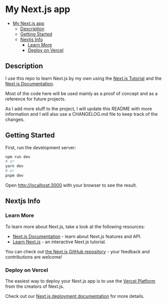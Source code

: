 # My Next.js app

- [My Next.js app](#my-nextjs-app)
  - [Description](#description)
  - [Getting Started](#getting-started)
  - [Nextjs Info](#nextjs-info)
    - [Learn More](#learn-more)
    - [Deploy on Vercel](#deploy-on-vercel)

## Description

I use this repo to learn Next.js by my own using the [Next.js Tutorial](https://nextjs.org/learn/basics/create-nextjs-app) and the [Next.js Documentation](https://nextjs.org/docs/getting-started).

Most of the code here will be used mainly as a proof of concept and as a reference for future projects.

As I add more stuff to the project, I will update this README with more information and I will also use a CHANGELOG.md file to keep track of the changes.

## Getting Started

First, run the development server:

```bash
npm run dev
# or
yarn dev
# or
pnpm dev
```

Open [http://localhost:3000](http://localhost:3000) with your browser to see the result.

## Nextjs Info

### Learn More

To learn more about Next.js, take a look at the following resources:

- [Next.js Documentation](https://nextjs.org/docs) - learn about Next.js features and API.
- [Learn Next.js](https://nextjs.org/learn) - an interactive Next.js tutorial.

You can check out [the Next.js GitHub repository](https://github.com/vercel/next.js/) - your feedback and contributions are welcome!

### Deploy on Vercel

The easiest way to deploy your Next.js app is to use the [Vercel Platform](https://vercel.com/new?utm_medium=default-template&filter=next.js&utm_source=create-next-app&utm_campaign=create-next-app-readme) from the creators of Next.js.

Check out our [Next.js deployment documentation](https://nextjs.org/docs/deployment) for more details.

